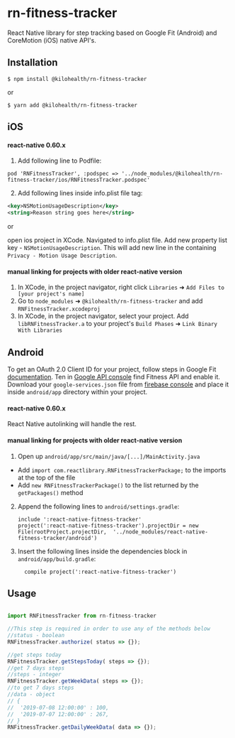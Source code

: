 
# rn-fitness-tracker

React Native library for step tracking based on Google Fit (Android) and CoreMotion (iOS) native API's.

## Installation
`$ npm install @kilohealth/rn-fitness-tracker`

or

`$ yarn add @kilohealth/rn-fitness-tracker`

## iOS

#### react-native 0.60.x

1. Add following line to Podfile:

`pod 'RNFitnessTracker', :podspec => '../node_modules/@kilohealth/rn-fitness-tracker/ios/RNFitnessTracker.podspec'`

2. Add following lines inside info.plist file <dict> tag:

```xml
<key>NSMotionUsageDescription</key>
<string>Reason string goes here</string>
``` 

or 

open ios project in XCode. Navigated to info.plist file. Add new property list key - `NSMotionUsageDescription`. This will add new line in the containing `Privacy - Motion Usage Description`.

#### manual linking for projects with older react-native version

1. In XCode, in the project navigator, right click `Libraries` ➜ `Add Files to [your project's name]`
2. Go to `node_modules` ➜ `@kilohealth/rn-fitness-tracker` and add `RNFitnessTracker.xcodeproj`
3. In XCode, in the project navigator, select your project. Add `libRNFitnessTracker.a` to your project's `Build Phases` ➜ `Link Binary With Libraries`

## Android

To get an OAuth 2.0 Client ID for your project, follow steps in Google Fit [documentation](https://developers.google.com/fit/android/get-api-key).
Ten in [Google API console](https://console.developers.google.com) find Fitness API and enable it. Download your `google-services.json` file from [firebase console](https://console.firebase.google.com) and place it inside `android/app` directory within your project.

#### react-native 0.60.x

React Native autolinking will handle the rest.

#### manual linking for projects with older react-native version

1. Open up `android/app/src/main/java/[...]/MainActivity.java`
  - Add `import com.reactlibrary.RNFitnessTrackerPackage;` to the imports at the top of the file
  - Add `new RNFitnessTrackerPackage()` to the list returned by the `getPackages()` method
2. Append the following lines to `android/settings.gradle`:
  	```
  	include ':react-native-fitness-tracker'
  	project(':react-native-fitness-tracker').projectDir = new File(rootProject.projectDir, 	'../node_modules/react-native-fitness-tracker/android')
  	```
3. Insert the following lines inside the dependencies block in `android/app/build.gradle`:
  	```
      compile project(':react-native-fitness-tracker')
  	```

## Usage
```javascript

import RNFitnessTracker from rn-fitness-tracker

//This step is required in order to use any of the methods below
//status - boolean
RNFitnessTracker.authorize( status => {});

//get steps today
RNFitnessTracker.getStepsToday( steps => {});
//get 7 days steps
//steps - integer
RNFitnessTracker.getWeekData( steps => {});
//to get 7 days steps
//data - object 
// {
//  '2019-07-08 12:00:00' : 100,
//  '2019-07-07 12:00:00' : 267,
// }
RNFitnessTracker.getDailyWeekData( data => {});

```
 
